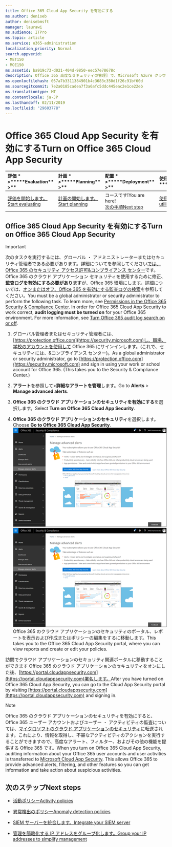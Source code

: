 ```yaml
---
title: Office 365 Cloud App Security を有効にする
ms.author: deniseb
author: denisebmsft
manager: laurawi
ms.audience: ITPro
ms.topic: article
ms.service: o365-administration
localization_priority: Normal
search.appverid:
- MET150
- MOE150
ms.assetid: ba919c73-d021-404d-9850-eec57e78678c
description: Office 365 高度なセキュリティの管理] で、Microsoft Azure クラウド アプリケーションのセキュリティでの電源をオンにする方法については、この資料を参照してください。
ms.openlocfilehash: 057a7b3311384901b4c3683c350d1f26c91bf60d
ms.sourcegitcommit: 7e2a0185cadea7f3a6afc5ddc445eac2e1ce22eb
ms.translationtype: MT
ms.contentlocale: ja-JP
ms.lasthandoff: 02/11/2019
ms.locfileid: "29603778"
---
```

# <a name="turn-on-office-365-cloud-app-security"></a><span data-ttu-id="ea9cd-103">Office 365 Cloud App Security を有効にする</span><span class="sxs-lookup"><span data-stu-id="ea9cd-103">Turn on Office 365 Cloud App Security</span></span>
  
|<span data-ttu-id="ea9cd-104">評価 \* *\>*\*</span><span class="sxs-lookup"><span data-stu-id="ea9cd-104">\*\*\*\*Evaluation\*\* \>\*\*</span></span>|<span data-ttu-id="ea9cd-105">計画 \* *\>*\*</span><span class="sxs-lookup"><span data-stu-id="ea9cd-105">\*\*\*\*Planning\*\* \>\*\*</span></span>|<span data-ttu-id="ea9cd-106">配置 \* *\>*\*</span><span class="sxs-lookup"><span data-stu-id="ea9cd-106">\*\*\*\*Deployment\*\* \>\*\*</span></span>|<span data-ttu-id="ea9cd-107">使用率。</span><span class="sxs-lookup"><span data-stu-id="ea9cd-107">\*\*\*\*Utilization\*\*\*\*</span></span>|
|:-----|:-----|:-----|:-----|
|[<span data-ttu-id="ea9cd-108">評価を開始します。</span><span class="sxs-lookup"><span data-stu-id="ea9cd-108">Start evaluating</span></span>](office-365-cas-overview.md) <br/> |[<span data-ttu-id="ea9cd-109">計画の開始します。</span><span class="sxs-lookup"><span data-stu-id="ea9cd-109">Start planning</span></span>](get-ready-for-office-365-cas.md) <br/> |<span data-ttu-id="ea9cd-110">コースです!</span><span class="sxs-lookup"><span data-stu-id="ea9cd-110">You are here!</span></span>  <br/> [<span data-ttu-id="ea9cd-111">次の手順</span><span class="sxs-lookup"><span data-stu-id="ea9cd-111">Next step</span></span>](activity-policies-and-alerts.md) <br/> |[<span data-ttu-id="ea9cd-112">使用します。</span><span class="sxs-lookup"><span data-stu-id="ea9cd-112">Start utilizing</span></span>](utilization-activities-for-ocas.md) <br/> |
  
## <a name="turn-on-office-365-cloud-app-security"></a><span data-ttu-id="ea9cd-113">Office 365 Cloud App Security を有効にする</span><span class="sxs-lookup"><span data-stu-id="ea9cd-113">Turn on Office 365 Cloud App Security</span></span>

> [!IMPORTANT]
> <span data-ttu-id="ea9cd-p101">次のタスクを実行するには、グローバル ・ アドミニストレーターまたはセキュリティ管理者である必要があります。詳細についてを参照してください[では、Office 365 のセキュリティ アクセス許可&amp;コンプライアンス センター](permissions-in-the-security-and-compliance-center.md)です。Office 365 のクラウド アプリケーション セキュリティを使用するために修正、**監査ログを有効にする必要があります**が、Office 365 環境にします。詳細については、[オンまたはオフ、Office 365 を有効にする監査ログの検索](turn-audit-log-search-on-or-off.md)を参照してください。</span><span class="sxs-lookup"><span data-stu-id="ea9cd-p101">You must be a global administrator or security administrator to perform the following task. To learn more, see [Permissions in the Office 365 Security &amp; Compliance Center](permissions-in-the-security-and-compliance-center.md). In order for Office 365 Cloud App Security to work correct, **audit logging must be turned on** for your Office 365 environment. For more information, see [Turn Office 365 audit log search on or off](turn-audit-log-search-on-or-off.md).</span></span> 
  
1. <span data-ttu-id="ea9cd-p102">グローバル管理者またはセキュリティ管理者には、[https://protection.office.com](https://security.microsoft.com)し、職場、学校のアカウントを使用して Office 365 にサインインします。(これで、セキュリティには、&amp;コンプライアンス センター)。</span><span class="sxs-lookup"><span data-stu-id="ea9cd-p102">As a global administrator or security administrator, go to [https://protection.office.com](https://security.microsoft.com) and sign in using your work or school account for Office 365. (This takes you to the Security &amp; Compliance Center.)</span></span> 
    
2. <span data-ttu-id="ea9cd-120">**アラート**を参照して\>**詳細なアラートを管理**します。</span><span class="sxs-lookup"><span data-stu-id="ea9cd-120">Go to **Alerts** \> **Manage advanced alerts**.</span></span>
    
3. <span data-ttu-id="ea9cd-121">**Office 365 のクラウド アプリケーションのセキュリティを有効にする**を選択します。</span><span class="sxs-lookup"><span data-stu-id="ea9cd-121">Select **Turn on Office 365 Cloud App Security**.</span></span>
    
4. <span data-ttu-id="ea9cd-122">**Office 365 のクラウド アプリケーションのセキュリティ**を選択します。</span><span class="sxs-lookup"><span data-stu-id="ea9cd-122">Choose **Go to Office 365 Cloud App Security**.</span></span><br/><span data-ttu-id="ea9cd-123">![セキュリティ&amp;コンプライアンス センターでは、Office 365 のクラウド アプリケーションのセキュリティに移動するのには高度な通知の管理を選択します。](media/958632d4-03e3-4ade-8e22-d5509db6fca7.png)</span><span class="sxs-lookup"><span data-stu-id="ea9cd-123">![In the Security &amp; Compliance Center, choose Manage Advanced Alerts to go to Office 365 Cloud App Security](media/958632d4-03e3-4ade-8e22-d5509db6fca7.png)</span></span><br/><span data-ttu-id="ea9cd-124">Office 365 のクラウド アプリケーションのセキュリティのポータル、レポートを表示および作成またはポリシーの編集をするに移動します。</span><span class="sxs-lookup"><span data-stu-id="ea9cd-124">This takes you to the Office 365 Cloud App Security portal, where you can view reports and create or edit your policies.</span></span>

<span data-ttu-id="ea9cd-125">訪問でクラウド アプリケーションのセキュリティ関連ポータルに移動することができます Office 365 のクラウド アプリケーションのセキュリティをオンにした後、[https://portal.cloudappsecurity.com](https://portal.cloudappsecurity.com)署名します。</span><span class="sxs-lookup"><span data-stu-id="ea9cd-125">After you have turned on Office 365 Cloud App Security, you can go to the Cloud App Security portal by visiting [https://portal.cloudappsecurity.com](https://portal.cloudappsecurity.com) and signing in.</span></span>
    
> [!NOTE]
> <span data-ttu-id="ea9cd-p103">Office 365 のクラウド アプリケーションのセキュリティを有効にすると、Office 365 ユーザー アカウントおよびユーザー ・ アクティビティの監査については、[マイクロソフトのクラウド アプリケーションのセキュリティ](https://aka.ms/whatiscas)に転送されます。これにより、情報を取得し、不審なアクティビティのアクションを実行することができますので、高度なアラート、フィルター、およびその他の機能を提供する Office 365 です。</span><span class="sxs-lookup"><span data-stu-id="ea9cd-p103">When you turn on Office 365 Cloud App Security, auditing information about your Office 365 user accounts and user activities is transferred to [Microsoft Cloud App Security](https://aka.ms/whatiscas). This allows Office 365 to provide advanced alerts, filtering, and other features so you can get information and take action about suspicious activities.</span></span> 
  
## <a name="next-steps"></a><span data-ttu-id="ea9cd-128">次のステップ</span><span class="sxs-lookup"><span data-stu-id="ea9cd-128">Next steps</span></span>

- [<span data-ttu-id="ea9cd-129">活動ポリシー</span><span class="sxs-lookup"><span data-stu-id="ea9cd-129">Activity policies</span></span>](activity-policies-and-alerts.md)
    
- [<span data-ttu-id="ea9cd-130">異常検出のポリシー</span><span class="sxs-lookup"><span data-stu-id="ea9cd-130">Anomaly detection policies</span></span>](anomaly-detection-policies-in-ocas.md)
    
- [<span data-ttu-id="ea9cd-131">SIEM サーバーを統合します。</span><span class="sxs-lookup"><span data-stu-id="ea9cd-131">Integrate your SIEM server</span></span>](integrate-your-siem-server-with-office-365-cas.md)
    
- [<span data-ttu-id="ea9cd-132">管理を簡略化する IP アドレスをグループ化します。</span><span class="sxs-lookup"><span data-stu-id="ea9cd-132">Group your IP addresses to simplify management</span></span>](group-your-ip-addresses-in-ocas.md)
    

